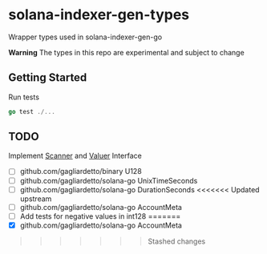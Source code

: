 # solana-indexer-gen-types

Wrapper types used in solana-indexer-gen-go

**Warning** The types in this repo are experimental and subject to change

## Getting Started

Run tests

```go
go test ./...
```

## TODO

Implement [Scanner](<(https://pkg.go.dev/database/sql/?tab=doc#Scanner)>) and [Valuer](https://pkg.go.dev/database/sql/driver#Valuer) Interface

- [ ] github.com/gagliardetto/binary U128
- [ ] github.com/gagliardetto/solana-go UnixTimeSeconds
- [ ] github.com/gagliardetto/solana-go DurationSeconds
<<<<<<< Updated upstream
- [ ] github.com/gagliardetto/solana-go AccountMeta
- [ ] Add tests for negative values in int128
=======
- [x] github.com/gagliardetto/solana-go AccountMeta
>>>>>>> Stashed changes
